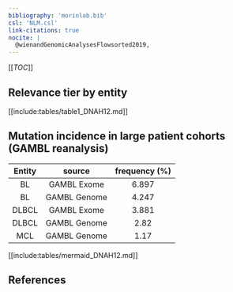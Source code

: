 ```yaml
---
bibliography: 'morinlab.bib'
csl: 'NLM.csl'
link-citations: true
nocite: |
  @wienandGenomicAnalysesFlowsorted2019, 
---
```


[[_TOC_]]




## Relevance tier by entity

[[include:tables/table1_DNAH12.md]]


## Mutation incidence in large patient cohorts (GAMBL reanalysis)

|Entity|source |frequency (%)|
|:------:|:----:|:----:|
|BL|GAMBL Exome |6.897 |
|BL|GAMBL Genome |4.247 |
|DLBCL|GAMBL Exome |3.881 |
|DLBCL|GAMBL Genome |2.82 |
|MCL|GAMBL Genome |1.17 |


[[include:tables/mermaid_DNAH12.md]]

## References



